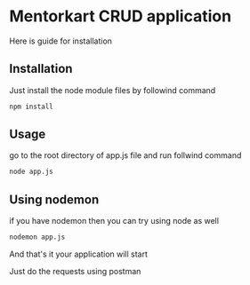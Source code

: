 # Mentorkart CRUD application

Here is guide for installation 
## Installation

Just install the node module files by followind command 

```bash
npm install
```

## Usage
go to the root directory of app.js file and run follwind command
```python
node app.js
```

## Using nodemon
if you have nodemon then you can try using node as well
```python
nodemon app.js
```

And that's it your application will start 

Just do the requests using postman 


